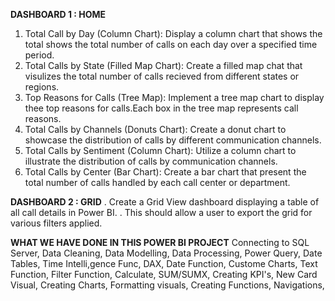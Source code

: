 **DASHBOARD 1 : HOME**
1. Total Call by Day (Column Chart): Display a column chart that shows the total shows the total number of calls on each day over a specified time period.
2. Total Calls by State (Filled Map Chart): Create a filled map chat that visulizes the total number of calls recieved from different states or regions.
3. Top Reasons for Calls (Tree Map): Implement a tree map chart to display thee top reasons for calls.Each box in the tree map represents call reasons.
4. Total Calls by Channels (Donuts Chart): Create a donut chart to showcase the distribution of calls by different communication channels.
5. Total Calls by Sentiment (Column Chart): Utilize a column chart to illustrate the distribution of calls by communication channels.
6. Total Calls by Center (Bar Chart): Create a bar chart that present the total number of calls handled by each call center or department.

**DASHBOARD 2 : GRID**
. Create a Grid View dashboard displaying a table of all call details in Power BI.
. This should allow a user to export the grid for various filters applied.

**WHAT WE HAVE DONE IN THIS POWER BI PROJECT**
Connecting to SQL Server,
Data Cleaning,
Data Modelling,
Data Processing,
Power Query,
Date Tables,
Time Intelli,gence Func,
DAX,
Date Function,
Custome Charts,
Text Function,
Filter Function,
Calculate,
SUM/SUMX,
Creating KPI's,
New Card Visual,
Creating Charts,
Formatting visuals,
Creating Functions,
Navigations,
